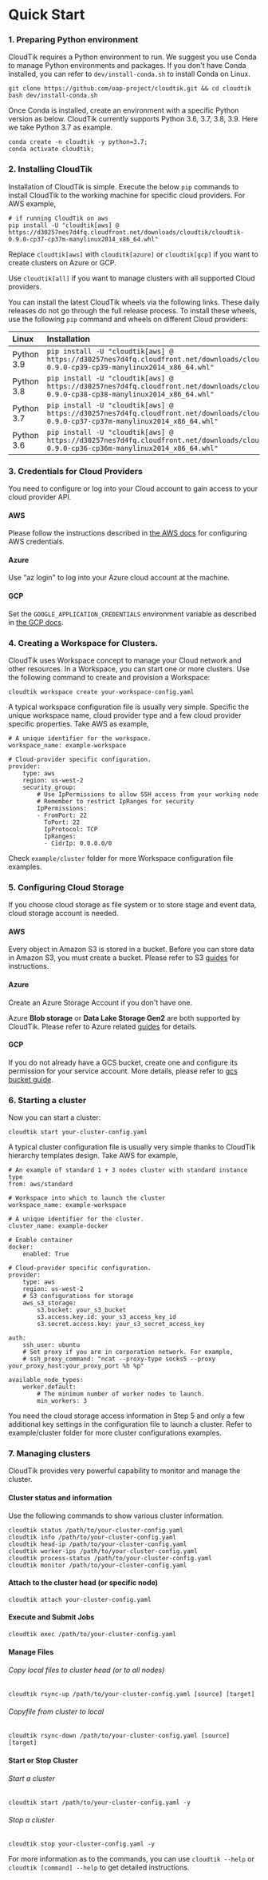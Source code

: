 # Quick Start

### 1. Preparing Python environment

CloudTik requires a Python environment to run. We suggest you use Conda to manage Python environments and packages. 
If you don't have Conda installed, you can refer to `dev/install-conda.sh` to install Conda on Linux.

```
git clone https://github.com/oap-project/cloudtik.git && cd cloudtik
bash dev/install-conda.sh
```

Once Conda is installed, create an environment with a specific Python version as below.
CloudTik currently supports Python 3.6, 3.7, 3.8, 3.9. Here we take Python 3.7 as example.

```
conda create -n cloudtik -y python=3.7;
conda activate cloudtik;
```
### 2. Installing CloudTik

Installation of CloudTik is simple. Execute the below `pip` commands to install CloudTik to the working machine
for specific cloud providers. For AWS example,

```
# if running CloudTik on aws
pip install -U "cloudtik[aws] @ https://d30257nes7d4fq.cloudfront.net/downloads/cloudtik/cloudtik-0.9.0-cp37-cp37m-manylinux2014_x86_64.whl"
```

Replace `cloudtik[aws]` with `clouditk[azure]` or `cloudtik[gcp]` if you want to create clusters on Azure or GCP.

Use `cloudtik[all]` if you want to manage clusters with all supported Cloud providers.

You can install the latest CloudTik wheels via the following links. These daily releases do not go through the full release process. 
To install these wheels, use the following `pip` command and wheels on different Cloud providers:

| Linux      | Installation                                                                                                                                       |
|:-----------|:---------------------------------------------------------------------------------------------------------------------------------------------------|
| Python 3.9 | `pip install -U "cloudtik[aws] @ https://d30257nes7d4fq.cloudfront.net/downloads/cloudtik/cloudtik-0.9.0-cp39-cp39-manylinux2014_x86_64.whl" `     |
| Python 3.8 | `pip install -U "cloudtik[aws] @ https://d30257nes7d4fq.cloudfront.net/downloads/cloudtik/cloudtik-0.9.0-cp38-cp38-manylinux2014_x86_64.whl" `     |
| Python 3.7 | `pip install -U "cloudtik[aws] @ https://d30257nes7d4fq.cloudfront.net/downloads/cloudtik/cloudtik-0.9.0-cp37-cp37m-manylinux2014_x86_64.whl" `    |
| Python 3.6 | `pip install -U "cloudtik[aws] @ https://d30257nes7d4fq.cloudfront.net/downloads/cloudtik/cloudtik-0.9.0-cp36-cp36m-manylinux2014_x86_64.whl" `    |


### 3. Credentials for Cloud Providers

You need to configure or log into your Cloud account to gain access to your cloud provider API.

#### AWS

Please follow the instructions described in [the AWS docs](https://boto3.amazonaws.com/v1/documentation/api/latest/guide/configuration.html) for configuring AWS credentials.

#### Azure

Use "az login" to log into your Azure cloud account at the machine.

#### GCP

Set the `GOOGLE_APPLICATION_CREDENTIALS` environment variable as described in [the GCP docs](https://cloud.google.com/docs/authentication/getting-started).

### 4. Creating a Workspace for Clusters.

CloudTik uses Workspace concept to manage your Cloud network and other resources. In a Workspace, you can start one or more clusters.
Use the following command to create and provision a Workspace:

```
cloudtik workspace create your-workspace-config.yaml
```
A typical workspace configuration file is usually very simple. Specific the unique workspace name, cloud provider type
and a few cloud provider specific properties. Take AWS as example,
```
# A unique identifier for the workspace.
workspace_name: example-workspace

# Cloud-provider specific configuration.
provider:
    type: aws
    region: us-west-2
    security_group:
        # Use IpPermissions to allow SSH access from your working node
        # Remember to restrict IpRanges for security 
        IpPermissions:
        - FromPort: 22
          ToPort: 22
          IpProtocol: TCP
          IpRanges:
          - CidrIp: 0.0.0.0/0
```
Check `example/cluster` folder for more Workspace configuration file examples.

### 5. Configuring Cloud Storage

If you choose cloud storage as file system or to store stage and event data, cloud storage account is needed.

#### AWS

Every object in Amazon S3 is stored in a bucket. Before you can store data in Amazon S3, you must create a bucket.
Please refer to S3 [guides](https://docs.aws.amazon.com/AmazonS3/latest/userguide/creating-bucket.html) for instructions.

#### Azure

Create an Azure Storage Account if you don't have one.

Azure **Blob storage** or **Data Lake Storage Gen2** are both supported by CloudTik. Please refer to Azure related 
[guides](https://docs.microsoft.com/en-us/azure/storage/common/storage-account-create?tabs=azure-portal) for details.

#### GCP

If you do not already have a GCS bucket, create one and configure its permission for your service account.
More details, please refer to [gcs bucket guide](gcs-bucket.md).

### 6. Starting a cluster

Now you can start a cluster:

```
cloudtik start your-cluster-config.yaml
```

A typical cluster configuration file is usually very simple thanks to CloudTik hierarchy templates design. Take AWS
for example,
```
# An example of standard 1 + 3 nodes cluster with standard instance type
from: aws/standard

# Workspace into which to launch the cluster
workspace_name: example-workspace

# A unique identifier for the cluster.
cluster_name: example-docker

# Enable container
docker:
    enabled: True

# Cloud-provider specific configuration.
provider:
    type: aws
    region: us-west-2
    # S3 configurations for storage
    aws_s3_storage:
        s3.bucket: your_s3_bucket
        s3.access.key.id: your_s3_access_key_id
        s3.secret.access.key: your_s3_secret_access_key

auth:
    ssh_user: ubuntu
    # Set proxy if you are in corporation network. For example,
    # ssh_proxy_command: "ncat --proxy-type socks5 --proxy your_proxy_host:your_proxy_port %h %p"

available_node_types:
    worker.default:
        # The minimum number of worker nodes to launch.
        min_workers: 3
```

You need the cloud storage access information in Step 5 and only a few additional key settings in the configuration file to launch a cluster.
Refer to example/cluster folder for more cluster configurations examples.

### 7. Managing clusters

CloudTik provides very powerful capability to monitor and manage the cluster.

#### Cluster status and information

Use the following commands to show various cluster information.

```
cloudtik status /path/to/your-cluster-config.yaml
cloudtik info /path/to/your-cluster-config.yaml
cloudtik head-ip /path/to/your-cluster-config.yaml
cloudtik worker-ips /path/to/your-cluster-config.yaml
cloudtik process-status /path/to/your-cluster-config.yaml
cloudtik monitor /path/to/your-cluster-config.yaml
```
#### Attach to the cluster head (or specific node)

```
cloudtik attach your-cluster-config.yaml
```
#### Execute and Submit Jobs

```
cloudtik exec /path/to/your-cluster-config.yaml
```

#### Manage Files

###### Copy local files to cluster head (or to all nodes)

```
cloudtik rsync-up /path/to/your-cluster-config.yaml [source] [target]
```

###### Copyfile from cluster to local
```
cloudtik rsync-down /path/to/your-cluster-config.yaml [source] [target]
```

#### Start or Stop Cluster

###### Start a cluster

```
cloudtik start /path/to/your-cluster-config.yaml -y
```

###### Stop a cluster

```
cloudtik stop your-cluster-config.yaml -y
```

For more information as to the commands, you can use `cloudtik --help` or `cloudtik [command] --help` to get detailed instructions.
